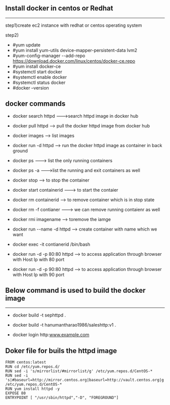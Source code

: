 ## Install docker in centos or Redhat
------
step1)create ec2 instance with redhat or centos operating system

step2)
- #yum update
- #yum install yum-utils device-mapper-persistent-data lvm2
- #yum-config-manager --add-repo      https://download.docker.com/linux/centos/docker-ce.repo
- #yum install docker-ce
- #systemctl start docker
- #systemctl enable docker
- #systemctl status docker
- #docker –version


## docker commands
- docker search httpd --->search httpd image in docker hub
- docker pull httpd    --> pull the docker httpd image from docker hub
- docker images  --> list images
- docker run -d httpd  --> run the docker httpd  image as container in back ground
- docker ps ---> list the only running containers
- docker ps -a --->list the running and exit containers as well
- docker stop <containerid>  --> to stop the container
- docker start containerid   ---> to start the contaier
- docker rm containerid  --> to remove container which is in stop state
- docker rm -f contianer  --->  we can remove running contaienr as well
- docker rmi imagename  --> toremove the iamge
- docker run --name <contianername> -d httpd  --> create container with name which we want
- docker exec -it contianerid /bin/bash
- docker run -d -p 80:80 httpd  --> to access application through browser with Host Ip with 80 port

- docker run -d -p 90:80 httpd  --> to access application through browser with Host Ip with 90 port

## Below command is used to build the docker image
------------------------------------------
- docker build -t sephttpd .

- docker build -t hanumantharao1986/saleshttp:v1 . 

- docker login http:www.example.com

## Doker file for  buils the httpd image
```
FROM centos:latest
RUN cd /etc/yum.repos.d/
RUN sed -i 's/mirrorlist/#mirrorlist/g' /etc/yum.repos.d/CentOS-*
RUN sed -i 's|#baseurl=http://mirror.centos.org|baseurl=http://vault.centos.org|g' /etc/yum.repos.d/CentOS-*
RUN yum install httpd -y
EXPOSE 80
ENTRYPOINT [ "/usr/sbin/httpd","-D", "FOREGROUND"]
```


